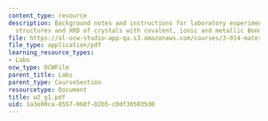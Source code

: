 ```yaml
---
content_type: resource
description: Background notes and instructions for laboratory experiments on derivative
  structures and XRD of crystals with covalent, ionic and metallic Bonds.
file: https://ol-ocw-studio-app-qa.s3.amazonaws.com/courses/3-014-materials-laboratory-fall-2006/1a3e00ca8557068f02b5c0df305035d0_w2_g1.pdf
file_type: application/pdf
learning_resource_types:
- Labs
ocw_type: OCWFile
parent_title: Labs
parent_type: CourseSection
resourcetype: Document
title: w2_g1.pdf
uid: 1a3e00ca-8557-068f-02b5-c0df305035d0
---
```

